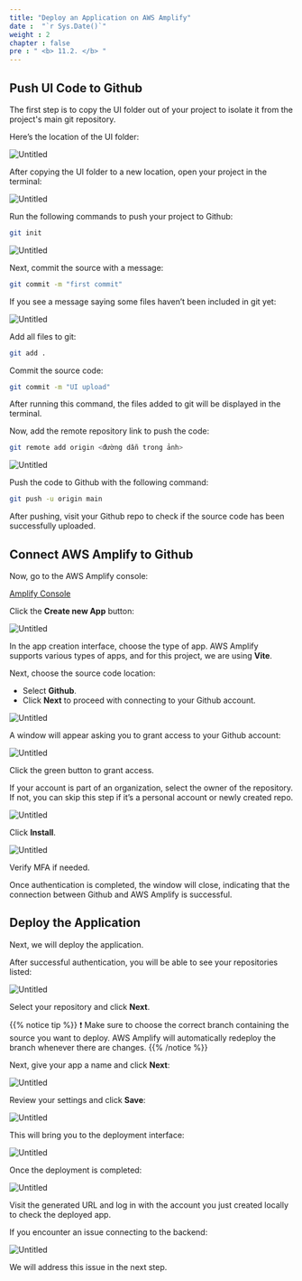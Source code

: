 ```yaml
---
title: "Deploy an Application on AWS Amplify"
date :  "`r Sys.Date()`" 
weight : 2
chapter : false
pre : " <b> 11.2. </b> "
---
```


## Push UI Code to Github

The first step is to copy the UI folder out of your project to isolate it from the project's main git repository.

Here’s the location of the UI folder:

![Untitled](/images/Amplify%203cbaff98d368481ca9f4263f39f203c8/image%204.png)

After copying the UI folder to a new location, open your project in the terminal:

![Untitled](/images/Amplify%203cbaff98d368481ca9f4263f39f203c8/image%205.png)

Run the following commands to push your project to Github:

```bash
git init
```

![Untitled](/images/Amplify%203cbaff98d368481ca9f4263f39f203c8/image%206.png)

Next, commit the source with a message:

```bash
git commit -m "first commit"
```

If you see a message saying some files haven’t been included in git yet:

![Untitled](/images/Amplify%203cbaff98d368481ca9f4263f39f203c8/image%207.png)

Add all files to git:

```bash
git add .
```

Commit the source code:


```bash
git commit -m "UI upload"
```

After running this command, the files added to git will be displayed in the terminal.

Now, add the remote repository link to push the code:

```bash
git remote add origin <đường dẫn trong ảnh>
```

![Untitled](/images/Amplify%203cbaff98d368481ca9f4263f39f203c8/image%203.png)

Push the code to Github with the following command:

```bash
git push -u origin main
```


After pushing, visit your Github repo to check if the source code has been successfully uploaded.

## Connect AWS Amplify to Github

Now, go to the AWS Amplify console:

[Amplify Console](https://us-west-2.console.aws.amazon.com/amplify/apps)

Click the **Create new App** button:

![Untitled](/images/Amplify%203cbaff98d368481ca9f4263f39f203c8/image%208.png)

In the app creation interface, choose the type of app. AWS Amplify supports various types of apps, and for this project, we are using **Vite**.

Next, choose the source code location:

- Select **Github**.
- Click **Next** to proceed with connecting to your Github account.

![Untitled](/images/Amplify%203cbaff98d368481ca9f4263f39f203c8/image%209.png)

A window will appear asking you to grant access to your Github account:

![Untitled](/images/Amplify%203cbaff98d368481ca9f4263f39f203c8/image%2010.png)

Click the green button to grant access.

If your account is part of an organization, select the owner of the repository. If not, you can skip this step if it’s a personal account or newly created repo.

![Untitled](/images/Amplify%203cbaff98d368481ca9f4263f39f203c8/image%2011.png)

Click **Install**.

![Untitled](/images/Amplify%203cbaff98d368481ca9f4263f39f203c8/image%2012.png)

Verify MFA if needed.

Once authentication is completed, the window will close, indicating that the connection between Github and AWS Amplify is successful.

## Deploy the Application

Next, we will deploy the application.

After successful authentication, you will be able to see your repositories listed:

![Untitled](/images/Amplify%203cbaff98d368481ca9f4263f39f203c8/image%2013.png)

Select your repository and click **Next**.

{{% notice tip %}}
❗ Make sure to choose the correct branch containing the source you want to deploy. AWS Amplify will automatically redeploy the branch whenever there are changes.
{{% /notice %}}

Next, give your app a name and click **Next**:

![Untitled](/images/Amplify%203cbaff98d368481ca9f4263f39f203c8/image%2014.png)

Review your settings and click **Save**:

![Untitled](/images/Amplify%203cbaff98d368481ca9f4263f39f203c8/image%2015.png)

This will bring you to the deployment interface:

![Untitled](/images/Amplify%203cbaff98d368481ca9f4263f39f203c8/image%2016.png)

Once the deployment is completed:

![Untitled](/images/Amplify%203cbaff98d368481ca9f4263f39f203c8/image%2017.png)

Visit the generated URL and log in with the account you just created locally to check the deployed app.

If you encounter an issue connecting to the backend:

![Untitled](/images/Amplify%203cbaff98d368481ca9f4263f39f203c8/image%2018.png)

We will address this issue in the next step.
